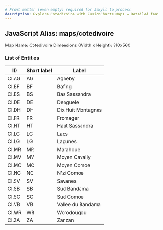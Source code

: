 ```yaml
---
# Front matter (even empty) required for Jekyll to process
description: Explore Cotedivoire with FusionCharts Maps – Detailed features for seamless integration. Try now & enhance your data visualization today! 
---
```


## JavaScript Alias: maps/cotedivoire

Map Name: Cotedivoire
Dimensions (Width x Height): 510x560





### List of Entities

ID | Short label | Label
---|---|---|
CI.AG|AG|Agneby
CI.BF|BF|Bafing
CI.BS|BS|Bas Sassandra
CI.DE|DE|Denguele
CI.DH|DH|Dix Huit Montagnes
CI.FR|FR|Fromager
CI.HT|HT|Haut Sassandra
CI.LC|LC|Lacs
CI.LG|LG|Lagunes
CI.MR|MR|Marahoue
CI.MV|MV|Moyen Cavally
CI.MC|MC|Moyen Comoe
CI.NC|NC|N'zi Comoe
CI.SV|SV|Savanes
CI.SB|SB|Sud Bandama
CI.SC|SC|Sud Comoe
CI.VB|VB|Vallee du Bandama
CI.WR|WR|Worodougou
CI.ZA|ZA|Zanzan

